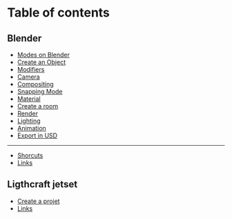 # Table of contents

## Blender

* [Modes on Blender](README.md)
* [Create an Object](blender/create-an-object.md)
* [Modifiers](blender/modifiers.md)
* [Camera](blender/camera.md)
* [Compositing](blender/compositing.md)
* [Snapping Mode](blender/snapping-mode.md)
* [Material](blender/material.md)
* [Create a room](<README (1).md>)
* [Render](blender/render.md)
* [Lighting](blender/lighting.md)
* [Animation](<README (2).md>)
* [Export in USD](blender/exporter-en-usd.md)

***

* [Shorcuts](shorcuts.md)
* [Links](links.md)

## Ligthcraft jetset

* [Create a projet](ligthcraft-jetset/creer-un-projet.md)
* [Links](ligthcraft-jetset/links.md)
